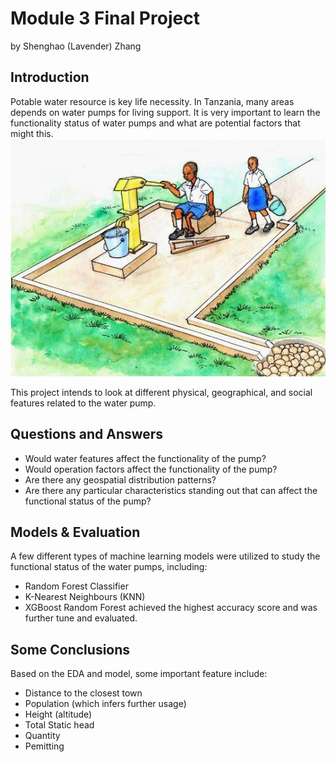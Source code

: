 
# Module 3 Final Project

by Shenghao (Lavender) Zhang

## Introduction

Potable water resource is key life necessity. In Tanzania, many areas depends on water pumps for living support. It is very important to learn the functionality status of water pumps and what are potential factors that might this. 
![Waterpump](/Digital_Arts/Water_pump_with_seat_and_easy_access_(Tanzania)_(5600883227).jpg)

This project intends to look at different physical, geographical, and social features related to the water pump. 


## Questions and Answers

- Would water features affect the functionality of the pump?
- Would operation factors affect the functionality of the pump?
- Are there any geospatial distribution patterns?
- Are there any particular characteristics standing out that can affect the functional status of the pump?

## Models & Evaluation
A few different types of machine learning models were utilized to study the functional status of the water pumps, including:
- Random Forest Classifier
- K-Nearest Neighbours (KNN)
- XGBoost
Random Forest achieved the highest accuracy score and was further tune and evaluated. 

## Some Conclusions

Based on the EDA and model, some important feature include:
- Distance to the closest town
- Population (which infers further usage)
- Height (altitude)
- Total Static head
- Quantity
- Pemitting
